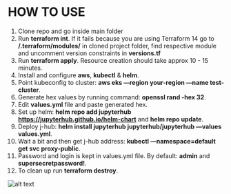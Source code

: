 # HOW TO USE

1) Clone repo and go inside main folder
2) Run **terraform int**. If it fails because you are using Terraform 14 go to **/.terraform/modules/** in cloned project folder, find respective module and uncomment version constraints in **versions.tf**
4) Run **terraform apply**. Resource creation should take approx 10 - 15 minutes.
5) Install and configure **aws**, **kubectl** & **helm**.
6) Point kubeconfig to cluster: **aws eks —region your-region —name test-cluster**.
7) Generate hex values by running command: **openssl rand -hex 32**.
8) Edit **values.yml** file and paste generated hex.
10) Set up helm: **helm repo add jupyterhub https://jupyterhub.github.io/helm-chart** and **helm repo update**.
11) Deploy j-hub: **helm install jupyterhub jupyterhub/jupyterhub —values values.yml**.
12) Wait a bit and then get j-hub address: **kubectl —namespace=default get svc proxy-public**.
13) Password and login is kept in values.yml file. By default: **admin** and **supersecretpassword!**.
14) To clean up run **terraform destroy**.

![alt text](https://github.com/JanisRancans/terraform-eks/blob/main/jhub-running-python.png?raw=true)
